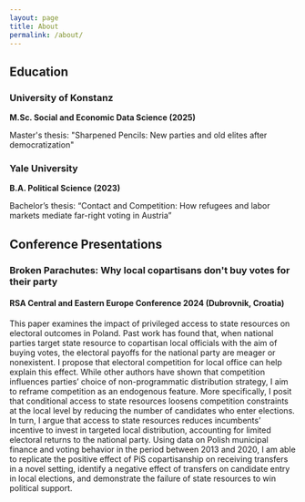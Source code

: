 ```yaml
---
layout: page
title: About
permalink: /about/
---
```


## Education

### University of Konstanz
**M.Sc. Social and Economic Data Science (2025)**

Master's thesis: "Sharpened Pencils: New parties and old elites after democratization"

### Yale University
**B.A. Political Science (2023)**

Bachelor’s thesis: “Contact and Competition: How refugees and labor markets mediate far-right voting in Austria”

## Conference Presentations

### Broken Parachutes: Why local copartisans don't buy votes for their party
#### RSA Central and Eastern Europe Conference 2024 (Dubrovnik, Croatia)

This paper examines the impact of privileged access to state resources on electoral outcomes in Poland. Past work has found that, when national parties target state resource to copartisan local officials with the aim of buying votes, the electoral payoffs for the national party are meager or nonexistent. I propose that electoral competition for local office can help explain this effect. While other authors have shown that competition influences parties’ choice of non-programmatic distribution strategy, I aim to reframe competition as an endogenous feature. More specifically, I posit that conditional access to state resources loosens competition constraints at the local level by reducing the number of candidates who enter elections. In turn, I argue that access to state resources reduces incumbents’ incentive to invest in targeted local distribution, accounting for limited electoral returns to the national party. Using data on Polish municipal finance and voting behavior in the period between 2013 and 2020, I am able to replicate the positive effect of PiS copartisanship on receiving transfers in a novel setting, identify a negative effect of transfers on candidate entry in local elections, and demonstrate the failure of state resources to win political support.
